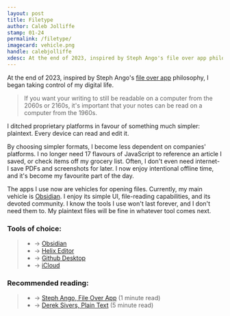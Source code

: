 ```yaml
---
layout: post
title: Filetype
author: Caleb Jolliffe
stamp: 01-24
permalink: /filetype/
imagecard: vehicle.png
handle: calebjolliffe
xdesc: At the end of 2023, inspired by Steph Ango's file over app philosophy, I began taking control of my digital life. I ditched proprietary platforms in favour of something much simpler...
---
```


At the end of 2023, inspired by Steph Ango's [file over app](https://stephango.com/file-over-app) philosophy, I began taking control of my digital life.

> If you want your writing to still be readable on a computer from the 2060s or 2160s, it's important that your notes can be read on a computer from the 1960s.

I ditched proprietary platforms in favour of something much simpler: plaintext. Every device can read and edit it.

By choosing simpler formats, I become less dependent on companies' platforms. I no longer need 17 flavours of JavaScript to reference an article I saved, or check items off my grocery list. Often, I don't even need internet- I save PDFs and screenshots for later. I now enjoy intentional offline time, and it's become my favourite part of the day.

The apps I use now are vehicles for opening files. Currently, my main vehicle is [Obsidian](https://obsidian.md). I enjoy its simple UI, file-reading capabilities, and its devoted community. I know the tools I use won't last forever, and I don't need them to. My plaintext files will be fine in whatever tool comes next.

### Tools of choice:
> - → [Obsidian](https://obsidian.md)
> - → [Helix Editor](https://helix-editor.com)
> - → [Github Desktop](https://desktop.github.com)
> - → [iCloud](https://www.icloud.com)

### Recommended reading:
> - → [Steph Ango, File Over App](https://stephango.com/file-over-app) (1 minute read)
> - → [Derek Sivers, Plain Text](https://sive.rs/plaintext) (5 minute read)